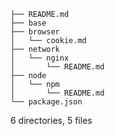 ```
├── README.md
├── base
├── browser
│   └── cookie.md
├── network
│   └── nginx
│       └── README.md
├── node
│   └── npm
│       └── README.md
└── package.json
```
6 directories, 5 files
